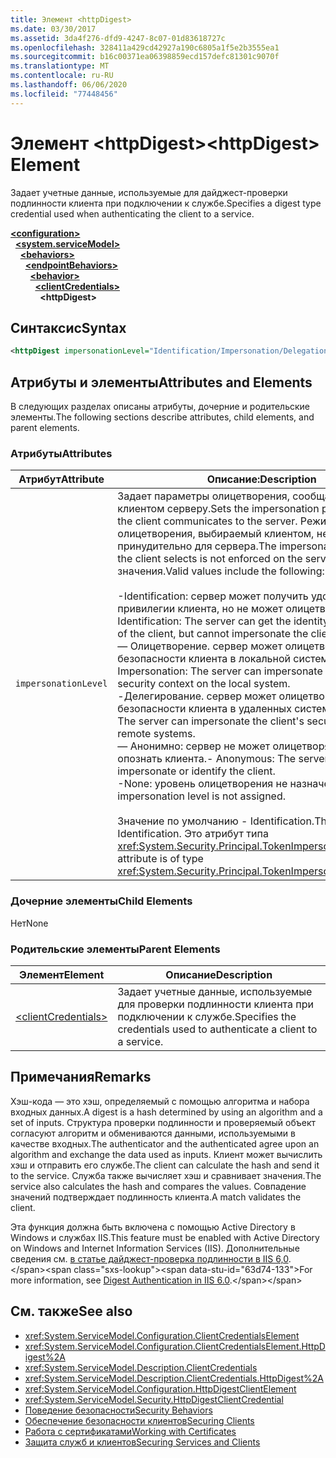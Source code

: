 ```yaml
---
title: Элемент <httpDigest>
ms.date: 03/30/2017
ms.assetid: 3da4f276-dfd9-4247-8c07-01d83618727c
ms.openlocfilehash: 328411a429cd42927a190c6805a1f5e2b3555ea1
ms.sourcegitcommit: b16c00371ea06398859ecd157defc81301c9070f
ms.translationtype: MT
ms.contentlocale: ru-RU
ms.lasthandoff: 06/06/2020
ms.locfileid: "77448456"
---
```

# <a name="httpdigest-element"></a><span data-ttu-id="63d74-102">Элемент \<httpDigest></span><span class="sxs-lookup"><span data-stu-id="63d74-102">\<httpDigest> Element</span></span>
<span data-ttu-id="63d74-103">Задает учетные данные, используемые для дайджест-проверки подлинности клиента при подключении к службе.</span><span class="sxs-lookup"><span data-stu-id="63d74-103">Specifies a digest type credential used when authenticating the client to a service.</span></span>  
  
[**\<configuration>**](../configuration-element.md)\
&nbsp;&nbsp;[**\<system.serviceModel>**](system-servicemodel.md)\
&nbsp;&nbsp;&nbsp;&nbsp;[**\<behaviors>**](behaviors.md)\
&nbsp;&nbsp;&nbsp;&nbsp;&nbsp;&nbsp;[**\<endpointBehaviors>**](endpointbehaviors.md)\
&nbsp;&nbsp;&nbsp;&nbsp;&nbsp;&nbsp;&nbsp;&nbsp;[**\<behavior>**](behavior-of-endpointbehaviors.md)\
&nbsp;&nbsp;&nbsp;&nbsp;&nbsp;&nbsp;&nbsp;&nbsp;&nbsp;&nbsp;[**\<clientCredentials>**](clientcredentials.md)\
&nbsp;&nbsp;&nbsp;&nbsp;&nbsp;&nbsp;&nbsp;&nbsp;&nbsp;&nbsp;&nbsp;&nbsp;**\<httpDigest>**  
  
## <a name="syntax"></a><span data-ttu-id="63d74-104">Синтаксис</span><span class="sxs-lookup"><span data-stu-id="63d74-104">Syntax</span></span>  
  
```xml  
<httpDigest impersonationLevel="Identification/Impersonation/Delegation/Anonymous/None" />
```  
  
## <a name="attributes-and-elements"></a><span data-ttu-id="63d74-105">Атрибуты и элементы</span><span class="sxs-lookup"><span data-stu-id="63d74-105">Attributes and Elements</span></span>  
 <span data-ttu-id="63d74-106">В следующих разделах описаны атрибуты, дочерние и родительские элементы.</span><span class="sxs-lookup"><span data-stu-id="63d74-106">The following sections describe attributes, child elements, and parent elements.</span></span>  
  
### <a name="attributes"></a><span data-ttu-id="63d74-107">Атрибуты</span><span class="sxs-lookup"><span data-stu-id="63d74-107">Attributes</span></span>  
  
|<span data-ttu-id="63d74-108">Атрибут</span><span class="sxs-lookup"><span data-stu-id="63d74-108">Attribute</span></span>|<span data-ttu-id="63d74-109">Описание:</span><span class="sxs-lookup"><span data-stu-id="63d74-109">Description</span></span>|  
|---------------|-----------------|  
|`impersonationLevel`|<span data-ttu-id="63d74-110">Задает параметры олицетворения, сообщаемые клиентом серверу.</span><span class="sxs-lookup"><span data-stu-id="63d74-110">Sets the impersonation preference that the client communicates to the server.</span></span> <span data-ttu-id="63d74-111">Режим олицетворения, выбираемый клиентом, не задается принудительно для сервера.</span><span class="sxs-lookup"><span data-stu-id="63d74-111">The impersonation mode that the client selects is not enforced on the server.</span></span> <span data-ttu-id="63d74-112">Допустимые значения.</span><span class="sxs-lookup"><span data-stu-id="63d74-112">Valid values include the following:</span></span><br /><br /> <span data-ttu-id="63d74-113">-Identification: сервер может получить удостоверение и привилегии клиента, но не может олицетворять клиента.</span><span class="sxs-lookup"><span data-stu-id="63d74-113">-   Identification: The server can get the identity and privileges of the client, but cannot impersonate the client.</span></span><br /><span data-ttu-id="63d74-114">— Олицетворение. сервер может олицетворять контекст безопасности клиента в локальной системе.</span><span class="sxs-lookup"><span data-stu-id="63d74-114">-   Impersonation: The server can impersonate the client's security context on the local system.</span></span><br /><span data-ttu-id="63d74-115">-Делегирование. сервер может олицетворять контекст безопасности клиента в удаленных системах.</span><span class="sxs-lookup"><span data-stu-id="63d74-115">-   Delegation: The server can impersonate the client's security context on remote systems.</span></span><br /><span data-ttu-id="63d74-116">— Анонимно: сервер не может олицетворять или опознать клиента.</span><span class="sxs-lookup"><span data-stu-id="63d74-116">-   Anonymous: The server cannot impersonate or identify the client.</span></span><br /><span data-ttu-id="63d74-117">-None: уровень олицетворения не назначен.</span><span class="sxs-lookup"><span data-stu-id="63d74-117">-   None: An impersonation level is not assigned.</span></span><br /><br /> <span data-ttu-id="63d74-118">Значение по умолчанию - Identification.</span><span class="sxs-lookup"><span data-stu-id="63d74-118">The default is Identification.</span></span> <span data-ttu-id="63d74-119">Это атрибут типа <xref:System.Security.Principal.TokenImpersonationLevel>.</span><span class="sxs-lookup"><span data-stu-id="63d74-119">This attribute is of type <xref:System.Security.Principal.TokenImpersonationLevel>.</span></span>|  
  
### <a name="child-elements"></a><span data-ttu-id="63d74-120">Дочерние элементы</span><span class="sxs-lookup"><span data-stu-id="63d74-120">Child Elements</span></span>  
 <span data-ttu-id="63d74-121">Нет</span><span class="sxs-lookup"><span data-stu-id="63d74-121">None</span></span>  
  
### <a name="parent-elements"></a><span data-ttu-id="63d74-122">Родительские элементы</span><span class="sxs-lookup"><span data-stu-id="63d74-122">Parent Elements</span></span>  
  
|<span data-ttu-id="63d74-123">Элемент</span><span class="sxs-lookup"><span data-stu-id="63d74-123">Element</span></span>|<span data-ttu-id="63d74-124">Описание</span><span class="sxs-lookup"><span data-stu-id="63d74-124">Description</span></span>|  
|-------------|-----------------|  
|[\<clientCredentials>](clientcredentials.md)|<span data-ttu-id="63d74-125">Задает учетные данные, используемые для проверки подлинности клиента при подключении к службе.</span><span class="sxs-lookup"><span data-stu-id="63d74-125">Specifies the credentials used to authenticate a client to a service.</span></span>|  
  
## <a name="remarks"></a><span data-ttu-id="63d74-126">Примечания</span><span class="sxs-lookup"><span data-stu-id="63d74-126">Remarks</span></span>  
 <span data-ttu-id="63d74-127">Хэш-кода — это хэш, определяемый с помощью алгоритма и набора входных данных.</span><span class="sxs-lookup"><span data-stu-id="63d74-127">A digest is a hash determined by using an algorithm and a set of inputs.</span></span> <span data-ttu-id="63d74-128">Структура проверки подлинности и проверяемый объект согласуют алгоритм и обмениваются данными, используемыми в качестве входных.</span><span class="sxs-lookup"><span data-stu-id="63d74-128">The authenticator and the authenticated agree upon an algorithm and exchange the data used as inputs.</span></span> <span data-ttu-id="63d74-129">Клиент может вычислить хэш и отправить его службе.</span><span class="sxs-lookup"><span data-stu-id="63d74-129">The client can calculate the hash and send it to the service.</span></span> <span data-ttu-id="63d74-130">Служба также вычисляет хэш и сравнивает значения.</span><span class="sxs-lookup"><span data-stu-id="63d74-130">The service also calculates the hash and compares the values.</span></span> <span data-ttu-id="63d74-131">Совпадение значений подтверждает подлинность клиента.</span><span class="sxs-lookup"><span data-stu-id="63d74-131">A match validates the client.</span></span>  
  
 <span data-ttu-id="63d74-132">Эта функция должна быть включена с помощью Active Directory в Windows и службах IIS.</span><span class="sxs-lookup"><span data-stu-id="63d74-132">This feature must be enabled with Active Directory on Windows and Internet Information Services (IIS).</span></span> <span data-ttu-id="63d74-133">Дополнительные сведения см. [в статье дайджест-проверка подлинности в IIS 6,0](https://docs.microsoft.com/previous-versions/windows/it-pro/windows-server-2003/cc782661(v=ws.10)).</span><span class="sxs-lookup"><span data-stu-id="63d74-133">For more information, see [Digest Authentication in IIS 6.0](https://docs.microsoft.com/previous-versions/windows/it-pro/windows-server-2003/cc782661(v=ws.10)).</span></span>  
  
## <a name="see-also"></a><span data-ttu-id="63d74-134">См. также</span><span class="sxs-lookup"><span data-stu-id="63d74-134">See also</span></span>

- <xref:System.ServiceModel.Configuration.ClientCredentialsElement>
- <xref:System.ServiceModel.Configuration.ClientCredentialsElement.HttpDigest%2A>
- <xref:System.ServiceModel.Description.ClientCredentials>
- <xref:System.ServiceModel.Description.ClientCredentials.HttpDigest%2A>
- <xref:System.ServiceModel.Configuration.HttpDigestClientElement>
- <xref:System.ServiceModel.Security.HttpDigestClientCredential>
- [<span data-ttu-id="63d74-135">Поведение безопасности</span><span class="sxs-lookup"><span data-stu-id="63d74-135">Security Behaviors</span></span>](../../../wcf/feature-details/security-behaviors-in-wcf.md)
- [<span data-ttu-id="63d74-136">Обеспечение безопасности клиентов</span><span class="sxs-lookup"><span data-stu-id="63d74-136">Securing Clients</span></span>](../../../wcf/securing-clients.md)
- [<span data-ttu-id="63d74-137">Работа с сертификатами</span><span class="sxs-lookup"><span data-stu-id="63d74-137">Working with Certificates</span></span>](../../../wcf/feature-details/working-with-certificates.md)
- [<span data-ttu-id="63d74-138">Защита служб и клиентов</span><span class="sxs-lookup"><span data-stu-id="63d74-138">Securing Services and Clients</span></span>](../../../wcf/feature-details/securing-services-and-clients.md)
